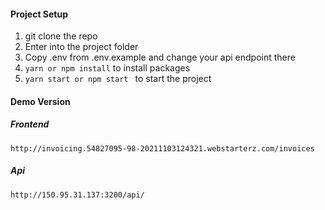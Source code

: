 #### Project Setup

1. git clone the repo
2. Enter into the project folder
3. Copy .env from .env.example and change your api endpoint there
4. `yarn or npm install` to install packages
5. `yarn start or npm start ` to start the project

#### Demo Version

##### Frontend

`http://invoicing.54827095-98-20211103124321.webstarterz.com/invoices `

##### Api

`http://150.95.31.137:3200/api/ `
